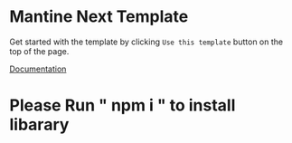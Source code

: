 # Mantine Next Template

Get started with the template by clicking `Use this template` button on the top of the page.

[Documentation](https://mantine.dev/guides/next/)

# Please Run " npm i "  to install libarary 
